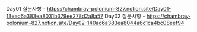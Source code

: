 Day01 질문사항 - https://chambray-polonium-827.notion.site/Day01-13eac6a383ea8031b379ee278d2a8a57
Day02 질문사항 - https://chambray-polonium-827.notion.site/Day02-140ac6a383ea8044a6c1ca4bc08eef94